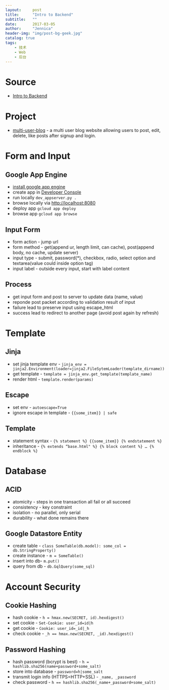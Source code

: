 ```yaml
---
layout:     post
title:      "Intro to Backend"
subtitle:   ""
date:       2017-03-05
author:     "Jennica"
header-img: "img/post-bg-geek.jpg"
catalog: true
tags:
    - 技术
    - Web
    - 后台
---
```


# Source
- [Intro to Backend](https://cn.udacity.com/course/intro-to-backend--ud171)

# Project
- [multi-user-blog](https://github.com/yogykwan/multi-user-blog) - a multi user blog website allowing users to post, edit, delete, like posts after signup and login.

# Form and Input
## Google App Engine
- [install google app engine](https://drive.google.com/open?id=0Byu3UemwRffDc21qd3duLW9LMm8)
- create app in [Developer Console](https://console.developers.google.com/)
- run locally `dev_appserver.py .`
- browse locally via [http://localhost:8080](http://localhost:8080)
- deploy app `gcloud app deploy`
- browse app `gcloud app browse`

## Input Form
- form action - jump url
- form method - get(append ur, length limit, can cache), post(append body, no cache, update server)
- input type - submit, password(*), checkbox, radio, select option and textarea(value could inside option tag)
- input label - outside every input, start with label content

## Process
- get input form and post to server to update data (name, value)
- reponde post packet according to validation result of input
- failure lead to preserve input using escape_html
- success lead to redirect to another page (avoid post again by refresh)

# Template
## Jinja
- set jinja template env - `jinja_env = jinja2.Environment(loader=jinja2.FileSytemLoader(template_dirname))`
- get template - `template = jinja_env.get_template(template_name)`
- render html - `template.render(params)`

## Escape
- set env - `autoescape=True`
- ignore escape in template - `{{some_item}} | safe`

## Template
- statement syntax - `{% statement %} {{some_item}} {% endstatement %}`
- inheritance - `{% extends “base.html" %} {% block content %} … {% endblock %}`

# Database
## ACID
- atomicity - steps in one transaction all fail or all succeed
- consistency - key constraint
- isolation - no parallel, only serial
- durability - what done remains there

## Google Datastore Entity
- create table - `class SomeTable(db.model): some_col = db.StringProperty()`
- create instance - `m = SomeTable()`
- insert into db- `m.put()`
- query from db - `db.GqlQuery(some_sql)`

# Account Security
## Cookie Hashing
- hash cookie - `h = hmax.new(SECRET, id).hexdigest()`
- set cookie - `Set-Cookie: user_id=id|h`
- get cookie - `Cookie: user_id=_id|_h`
- check cookie - `_h == hmax.new(SECRET, _id).hexdigest()`

## Password Hashing
- hash password (bcrypt is best) - `h = hashlib.sha256(name+password+some_salt)`
- store into database - `password=h|some_salt` 
- transmit login info (HTTPS=HTTP+SSL) - `_name, _password`
- check password - `h == hashlib.sha256(_name+_password+some_salt)`

